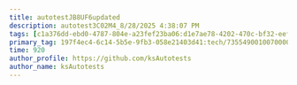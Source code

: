 ```yaml
---
title: autotestJB8UF6updated
description: autotest3C02M4_8/28/2025 4:38:07 PM
tags: [c1a376dd-ebd0-4787-804e-a23fef23ba06:d1e7ae78-4202-470c-bf32-eef58f395288/9fa7ee94-dd61-4dcb-bd6f-d6fce4c53cf5]
primary_tag: 197f4ec4-6c14-5b5e-9fb3-058e21403d41:tech/73554900100700000996/67838200100800006287
time: 920
author_profile: https://github.com/ksAutotests
author_name: ksAutotests
---
```

